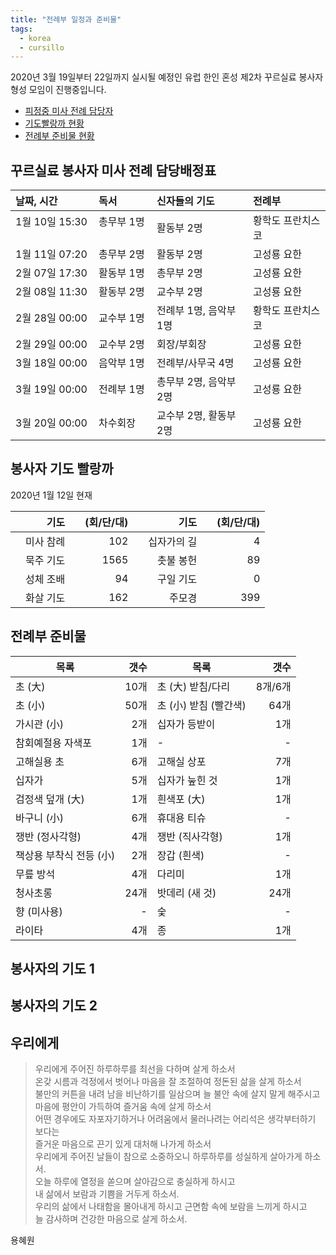 ```yaml
---
title: "전례부 일정과 준비물"
tags:
  - korea
  - cursillo
---
```


2020년 3월 19일부터 22일까지 실시될 예정인 유럽 한인 혼성 제2차 꾸르실료 봉사자 형성 모임이 진행중입니다.

* [피정중 미사 전례 담당자](#duty)
* [기도빨랑까 현황](#palanka)
* [전례부 준비물 현황](#material)

## <a name="duty">꾸르실료 봉사자 미사 전례 담당배정표</a>

|날짜, 시간|독서|신자들의 기도&nbsp;| 전례부|
|:----------|:----------|:----------|:----------|
| 1월 10일 15:30 &nbsp;&nbsp;|총무부 1명 &nbsp;&nbsp;|활동부 2명 &nbsp;&nbsp;|황학도 프란치스코|
| 1월 11일 07:20 | 총무부 2명 |  활동부 2명  |고성룡 요한|
| 2월 07일 17:30 | 활동부 1명 |  총무부 2명  |고성룡 요한|
| 2월 08일 11:30 | 활동부 2명 |  교수부 2명  |고성룡 요한|
| 2월 28일 00:00 | 교수부 1명 |  전례부 1명, 음악부 1명  |황학도 프란치스코|
| 2월 29일 00:00 | 교수부 2명 |  회장/부회장  |고성룡 요한|
| 3월 18일 00:00 | 음악부 1명 |  전례부/사무국 4명  |고성룡 요한|
| 3월 19일 00:00 | 전례부 1명 |  총무부 2명, 음악부 2명 |고성룡 요한|
| 3월 20일 00:00 | 차수회장   |  교수부 2명, 활동부 2명 |고성룡 요한|

## <a name="palanka">봉사자 기도 빨랑까</a>

2020년 1월 12일 현재  

|기도| &emsp;(회/단/대)|기도| &emsp;(회/단/대)|
|----------:|----------:|----------:|----------:|
|&emsp;미사 참례|   102|&emsp;십자가의 길|  4|
|묵주 기도|        1565|촛불 봉헌|         89|
|성체 조배|          94|구일 기도|          0|
|화살 기도|         162|주모경|          399|

## <a name="material">전례부 준비물</a>

|목록|갯수|목록|갯수|
|---|---:|---|---:|
|초 (大)| 10개| 초 (大) 받침/다리| 8개/6개|
|초 (小)| 50개| 초 (小) 받침 (빨간색)| 64개|
|가시관 (小)| 2개| 십자가 등받이| 1개|
|참회예절용 자색포| 1개| - | - |
|고해실용 초| 6개| 고해실 상포| 7개|
|십자가| 5개|     십자가 눞힌 것| 1개|
|검정색 덮개 (大)| 1개 | 흰색포 (大)| 1개 |
|바구니 (小)| 6개| 휴대용 티슈 | - |
|쟁반 (정사각형)| 4개| 쟁반 (직사각형)| 1개|
|책상용 부착식 전등 (小)| 2개| 장갑 (흰색)| - |
|무릎 방석| 4개|    다리미| 1개|
|청사초롱| 24개|    밧데리 (새 것)| 24개|
| 향 (미사용)| - | 숯| - |
|라이타| 4개| 종 | 1개|

## 봉사자의 기도 1

## 봉사자의 기도 2

## 우리에게

> 우리에게 주어진 하루하루를 최선을 다하며 살게 하소서  
> 온갖 시름과 걱정에서 벗어나 마음을 잘 조절하여 정돈된 삶을 살게 하소서  
> 불만의 커튼을 내려 남을 비난하기를 일삼으며 늘 불안 속에 살지 말게 해주시고  
> 마음에 평안이 가득하여 즐거움 속에 살게 하소서  
> 어떤 경우에도 자포자기하거나 어려움에서 물러나려는 어리석은 생각부터하기 보다는  
> 즐거운 마음으로 끈기 있게 대처해 나가게 하소서  
> 우리에게 주어진 날들이 참으로 소중하오니 하루하루를 성실하게 살아가게 하소서.  
> 오늘 하루에 열정을 쏟으며 살아감으로 충실하게 하시고  
> 내 삶에서 보람과 기쁨을 거두게 하소서.  
> 우리의 삶에서 나태함을 몰아내게 하시고 근면함 속에 보람을 느끼게 하시고  
> 늘 감사하며 건강한 마음으로 살게 하소서.

용혜원

